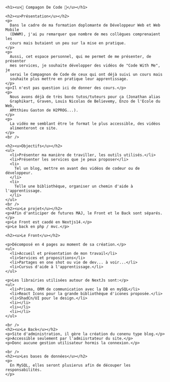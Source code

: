     <h1><u>🤝 Compagon De Code 🤝</u></h1>

    <h2><u>Présentation</u></h2>
    <p>
      Dans le cadre de ma formation doplomante de Développeur Web et Web Mobile
      (DWWM), j'ai pu remarquer que nombre de mes collègues comprenaient les
      cours mais butaient un peu sur la mise en pratique.
    </p>
    <p>
      Aussi, cet espace personnel, qui me permet de me présenter, de présenter
      mes services, je souhaite développer des vidéos de "Code With Me", je
      serai le Compagnon de Code de ceux qui ont déjà suivi un cours mais
      souhaite plus mettre en pratique leur apprentissage.
    </p>
    <p>Il n'est pas question ici de donner des cours.</p>
    <p>
      Nous avons déjà de très bons tutos/tuteurs pour ça (Jonathan alias
      Graphikart, Graven, Louis Nicolas de Believemy, Enzo de l'Ecole du Web,
      AMtthieu Gaston de H2PROG...).
    </p>
    <p>
      La vidéo me semblant être le format le plus accessible, des vidéos
      alimenteront ce site.
    </p>
    <br />

    <h2><u>Objectifs</u></h2>
    <ul>
      <li>Présenter ma manière de traviller, les outils utilisés.</li>
      <li>Présenter les services que je peux proposer</li>
      <li>
        Tel un blog, mettre en avant des vidéos de codeur ou de développeur.
      </li>
      <li>
        Telle une bibliothèque, organiser un chemin d'aide à l'apprentissage.
      </li>
    </ul>
    <br />
    <h2><u>Le projet</u></h2>
    <p>Afin d'anticiper de futures MAJ, le Front et le Back sont séparés.</p>
    <p>Le Front est caodé en Nextjs14.</p>
    <p>Le back en php / mvc.</p>

    <h2><u>Le Front</u></h2>

    <p>Décomposé en 4 pages au moment de sa création.</p>
    <ul>
      <li>Accueil et présentation de mon travail</li>
      <li>Services et propositions</li>
      <li>Partages en one shot ou vie de dev... à voir...</li>
      <li>Cursus d'aide à l'apprentissage.</li>
    </ul>

    <p>Les librairies utilisées autour de NextJs sont:</p>
    <ul>
      <li>Prisma, ORM de communication avec la DB en mySQL</li>
      <li>React Icons pour la grande bibliothèque d'icones proposée.</li>
      <li>ShadCn/UI pour le design.</li>
      <li></li>
      <li></li>
      <li></li>
    </ul>

    <br />
    <h2><u>Le Back</u></h2>
    <p>Site d'administration, il gère la création du conenu type blog.</p>
    <p>Accessible seulement par l'admiisrtateur du site.</p>
    <p>Donc aucune gestion utilisateur hormis la connexion.</p>

    <br />
    <h2><u>Les bases de données</u></h2>
    <p>
      En MySQL, elles seront plusierus afin de découper les responsabilités.
    </p>